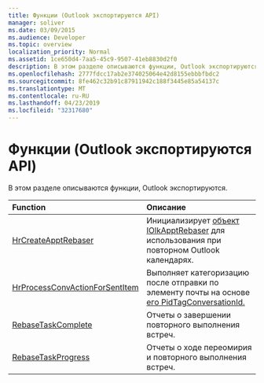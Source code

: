```yaml
---
title: Функции (Outlook экспортируются API)
manager: soliver
ms.date: 03/09/2015
ms.audience: Developer
ms.topic: overview
localization_priority: Normal
ms.assetid: 1ce650d4-7aa5-45c9-9507-41eb8830d2f0
description: В этом разделе описываются функции, Outlook экспортируются.
ms.openlocfilehash: 2777fdcc17ab2e374025064e42d8155ebbbfbdc2
ms.sourcegitcommit: 8fe462c32b91c87911942c188f3445e85a54137c
ms.translationtype: MT
ms.contentlocale: ru-RU
ms.lasthandoff: 04/23/2019
ms.locfileid: "32317680"
---
```

# <a name="functions-outlook-exported-apis"></a>Функции (Outlook экспортируются API)

В этом разделе описываются функции, Outlook экспортируются.
  
|**Function**|**Описание**|
|:-----|:-----|
|[HrCreateApptRebaser](hrcreateapptrebaser.md) <br/> |Инициализирует [объект IOlkApptRebaser](iolkapptrebaser.md) для использования при повторном Outlook календарях.  <br/> |
|[HrProcessConvActionForSentItem](hrprocessconvactionforsentitem.md) <br/> |Выполняет категоризацию после отправки по элементу почты на основе [его PidTagConversationId.](https://msdn.microsoft.com/library/f8e4a5fa-cb73-4eca-b174-72e1fda821a6%28Office.15%29.aspx)  <br/> |
|[RebaseTaskComplete](rebasetaskcomplete.md) <br/> |Отчеты о завершении повторного выполнения встреч.  <br/> |
|[RebaseTaskProgress](rebasetaskprogress.md) <br/> |Отчеты о ходе переомирия и повторного выполнения встреч.  <br/> |
   

